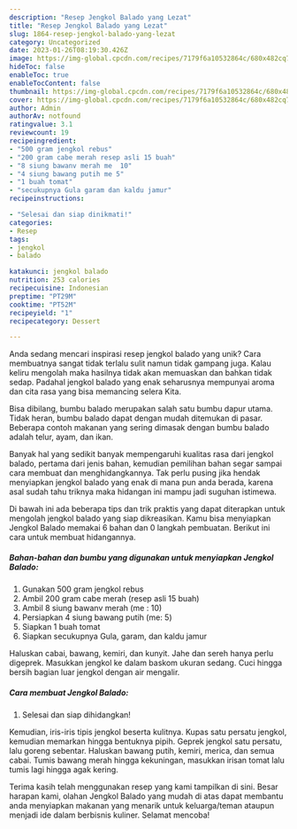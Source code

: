 ```yaml
---
description: "Resep Jengkol Balado yang Lezat"
title: "Resep Jengkol Balado yang Lezat"
slug: 1864-resep-jengkol-balado-yang-lezat
category: Uncategorized
date: 2023-01-26T08:19:30.426Z
image: https://img-global.cpcdn.com/recipes/7179f6a10532864c/680x482cq70/jengkol-balado-foto-resep-utama.jpg
hideToc: false
enableToc: true
enableTocContent: false
thumbnail: https://img-global.cpcdn.com/recipes/7179f6a10532864c/680x482cq70/jengkol-balado-foto-resep-utama.jpg
cover: https://img-global.cpcdn.com/recipes/7179f6a10532864c/680x482cq70/jengkol-balado-foto-resep-utama.jpg
author: Admin
authorAv: notfound
ratingvalue: 3.1
reviewcount: 19
recipeingredient:
- "500 gram jengkol rebus"
- "200 gram cabe merah resep asli 15 buah"
- "8 siung bawanv merah me  10"
- "4 siung bawang putih me 5"
- "1 buah tomat"
- "secukupnya Gula garam dan kaldu jamur"
recipeinstructions:

- "Selesai dan siap dinikmati!"
categories:
- Resep
tags:
- jengkol
- balado

katakunci: jengkol balado 
nutrition: 253 calories
recipecuisine: Indonesian
preptime: "PT29M"
cooktime: "PT52M"
recipeyield: "1"
recipecategory: Dessert

---
```





Anda sedang mencari inspirasi resep jengkol balado yang unik? Cara membuatnya sangat tidak terlalu sulit namun tidak gampang juga. Kalau keliru mengolah maka hasilnya tidak akan memuaskan dan bahkan tidak sedap. Padahal jengkol balado yang enak seharusnya mempunyai aroma dan cita rasa yang bisa memancing selera Kita.





Bisa dibilang, bumbu balado merupakan salah satu bumbu dapur utama. Tidak heran, bumbu balado dapat dengan mudah ditemukan di pasar. Beberapa contoh makanan yang sering dimasak dengan bumbu balado adalah telur, ayam, dan ikan.

Banyak hal yang sedikit banyak mempengaruhi kualitas rasa dari jengkol balado, pertama dari jenis bahan, kemudian pemilihan bahan segar sampai cara membuat dan menghidangkannya. Tak perlu pusing jika hendak menyiapkan jengkol balado yang enak di mana pun anda berada, karena asal sudah tahu triknya maka hidangan ini mampu jadi suguhan istimewa.






Di bawah ini ada beberapa tips dan trik praktis yang dapat diterapkan untuk mengolah jengkol balado yang siap dikreasikan. Kamu bisa menyiapkan Jengkol Balado memakai 6 bahan dan 0 langkah pembuatan. Berikut ini cara untuk membuat hidangannya.

<!--inarticleads1-->

##### Bahan-bahan dan bumbu yang digunakan untuk menyiapkan Jengkol Balado:

1. Gunakan 500 gram jengkol rebus
1. Ambil 200 gram cabe merah (resep asli 15 buah)
1. Ambil 8 siung bawanv merah (me : 10)
1. Persiapkan 4 siung bawang putih (me: 5)
1. Siapkan 1 buah tomat
1. Siapkan secukupnya Gula, garam, dan kaldu jamur


Haluskan cabai, bawang, kemiri, dan kunyit. Jahe dan sereh hanya perlu digeprek. Masukkan jengkol ke dalam baskom ukuran sedang. Cuci hingga bersih bagian luar jengkol dengan air mengalir. 

<!--inarticleads2-->

##### Cara membuat Jengkol Balado:


1. Selesai dan siap dihidangkan!

Kemudian, iris-iris tipis jengkol beserta kulitnya. Kupas satu persatu jengkol, kemudian memarkan hingga bentuknya pipih. Geprek jengkol satu persatu, lalu goreng sebentar. Haluskan bawang putih, kemiri, merica, dan semua cabai. Tumis bawang merah hingga kekuningan, masukkan irisan tomat lalu tumis lagi hingga agak kering. 

Terima kasih telah menggunakan resep yang kami tampilkan di sini. Besar harapan kami, olahan Jengkol Balado yang mudah di atas dapat membantu anda menyiapkan makanan yang menarik untuk keluarga/teman ataupun menjadi ide dalam berbisnis kuliner. Selamat mencoba!
